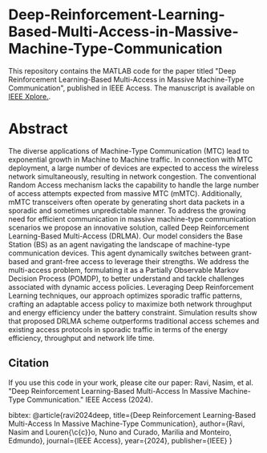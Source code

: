 # Deep-Reinforcement-Learning-Based-Multi-Access-in-Massive-Machine-Type-Communication
This repository contains the MATLAB code for the paper titled "Deep Reinforcement Learning-Based Multi-Access in Massive Machine-Type Communication", published in IEEE Access.   The manuscript is available on [IEEE Xplore.](https://ieeexplore.ieee.org/document/10769430).

# Abstract
The diverse applications of Machine-Type Communication (MTC) lead to exponential growth in Machine to Machine traffic. In connection with MTC deployment, a large number of devices are expected to access the wireless network simultaneously, resulting in network congestion. The conventional Random Access mechanism lacks the capability to handle the large number of access attempts expected from massive MTC (mMTC). Additionally, mMTC transceivers often operate by generating short data packets in a sporadic and sometimes unpredictable manner. To address the growing need for efficient communication in massive machine-type communication scenarios we propose an innovative solution, called Deep Reinforcement Learning-Based Multi-Access (DRLMA). Our model considers the Base Station (BS) as an agent navigating the landscape of machine-type communication devices. This agent dynamically switches between grant-based and grant-free access to leverage their strengths. We address the multi-access problem, formulating it as a Partially Observable Markov Decision Process (POMDP), to better understand and tackle challenges associated with dynamic access policies. Leveraging Deep Reinforcement Learning techniques, our approach optimizes sporadic traffic patterns, crafting an adaptable access policy to maximize both network throughput and energy efficiency under the battery constraint. Simulation results show that proposed DRLMA scheme outperforms traditional access schemes and existing access protocols in sporadic traffic in terms of the energy efficiency, throughput and network life time.

## Citation
If you use this code in your work, please cite our paper: 
Ravi, Nasim, et al. "Deep Reinforcement Learning-Based Multi-Access In Massive Machine-Type Communication." IEEE Access (2024).

bibtex: @article{ravi2024deep,
  title={Deep Reinforcement Learning-Based Multi-Access In Massive Machine-Type Communication},
  author={Ravi, Nasim and Louren{\c{c}}o, Nuno and Curado, Marilia and Monteiro, Edmundo},
  journal={IEEE Access},
  year={2024},
  publisher={IEEE}
}
